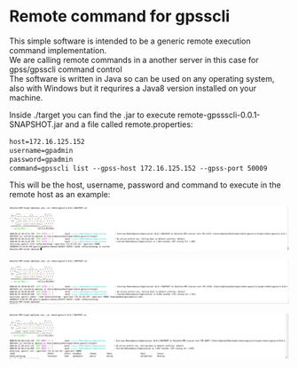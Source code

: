 # Remote command for gpsscli

This simple software is intended to be a generic remote execution command implementation. </br>
We are calling remote commands in a another server in this case for gpss/gpsscli command control </br>
The software is written in Java so can be used on any operating system, also with Windows but it requrires a Java8 version installed on your machine.</br>

Inside ./target you can find the .jar to execute remote-gpssscli-0.0.1-SNAPSHOT.jar and a file called remote.properties:

```
host=172.16.125.152
username=gpadmin
password=gpadmin
command=gpsscli list --gpss-host 172.16.125.152 --gpss-port 50009
```

This will be the host, username, password and command to execute in the remote host as an example:

![Screenshot](./images/image2.png)

![Screenshot](./images/image1.png)

![Screenshot](./images/image3.png)
